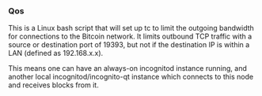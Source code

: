 ### Qos ###

This is a Linux bash script that will set up tc to limit the outgoing bandwidth for connections to the Bitcoin network. It limits outbound TCP traffic with a source or destination port of 19393, but not if the destination IP is within a LAN (defined as 192.168.x.x).

This means one can have an always-on incognitod instance running, and another local incognitod/incognito-qt instance which connects to this node and receives blocks from it.
